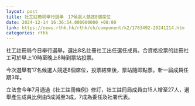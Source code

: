 ```yaml
---
layout: post
title: 社工註冊局舉行選舉　17候選人競逐8個席位
date: 2024-12-14 16:36:54.000000000 +08:00
link: https://news.rthk.hk/rthk/ch/component/k2/1783492-20241214.htm
categories: rthk
---
```


社工註冊局今日舉行選舉，選出8名註冊社工出任選任成員。合資格投票的註冊社工可於早上10時至晚上8時到票站投票。

今次選舉有17名候選人競逐8個席位，投票結束後，票站隨即點票。新一屆成員任期3年。

立法會今年7月通過《社工註冊條例》修訂，社工註冊局成員由15人增至27人，選舉產生成員比例由5成減至3成，7成為委任及社署代表。
